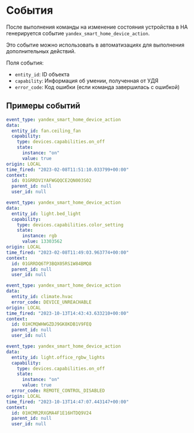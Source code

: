 # События

После выполнения команды на изменение состояния устройства в HA генерируется событие `yandex_smart_home_device_action`.

Это событие можно использовать в автоматизациях для выполнения дополнительных действий.

Поля события:

* `entity_id`: ID объекта
* `capability`: Информация об умении, полученная от УДЯ
* `error_code`: Код ошибки (если команда завершилась с ошибкой)

## Примеры событий

<!-- cSpell:disable -->

```yaml
event_type: yandex_smart_home_device_action
data:
  entity_id: fan.ceiling_fan
  capability:
    type: devices.capabilities.on_off
    state:
      instance: "on"
      value: true
origin: LOCAL
time_fired: "2023-02-08T11:51:10.033799+00:00"
context:
  id: 01GRRDV1YAFWGQQCE2QN003S02
  parent_id: null
  user_id: null
```

```yaml
event_type: yandex_smart_home_device_action
data:
  entity_id: light.bed_light
  capability:
    type: devices.capabilities.color_setting
    state:
      instance: rgb
      value: 13303562
origin: LOCAL
time_fired: "2023-02-08T11:49:03.963774+00:00"
context:
  id: 01GRRDQ6TP3BQX05RS1W84BMQ8
  parent_id: null
  user_id: null
```

```yaml
event_type: yandex_smart_home_device_action
data:
  entity_id: climate.hvac
  error_code: DEVICE_UNREACHABLE
origin: LOCAL
time_fired: "2023-10-13T14:43:43.633210+00:00"
context:
  id: 01HCMQWHWGZDJ9GK8KDB1V9FEQ
  parent_id: null
  user_id: null
```

```yaml
event_type: yandex_smart_home_device_action
data:
  entity_id: light.office_rgbw_lights
  capability:
    type: devices.capabilities.on_off
    state:
      instance: "on"
      value: true
  error_code: REMOTE_CONTROL_DISABLED
origin: LOCAL
time_fired: "2023-10-13T14:47:07.443147+00:00"
context:
  id: 01HCMR2RXGMA4F1E16HTDQ9V24
  parent_id: null
  user_id: null
```
